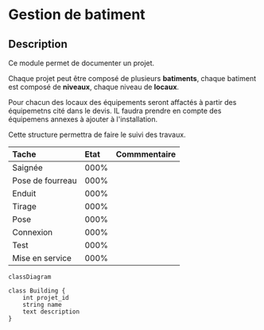 # Gestion de batiment

## Description

Ce module permet de documenter un projet.  

Chaque projet peut être composé de plusieurs **batiments**, chaque batiment est composé de **niveaux**, chaque niveau de **locaux**.  

Pour chacun des locaux des équipements seront affactés à partir des équipemetns cité dans le devis. IL faudra prendre en compte des équipemens annexes à ajouter à l'installation.  

Cette structure permettra de faire le suivi des travaux.  

| Tache | Etat | Commmentaire |
| :-- | :-- | :-- |
| Saignée | 000% |
| Pose de fourreau | 000% | |
| Enduit | 000% | |
| Tirage | 000% | |
| Pose | 000% | |
| Connexion | 000% | |
| Test | 000% | |
| Mise en service | 000% | |


```mermaid
classDiagram

class Building {
    int projet_id
    string name
    text description
}
```
